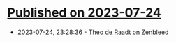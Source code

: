 # [Published on 2023-07-24](index.md)

* [2023-07-24, 23:28:36](https://lobste.rs/s/87tmap/theo_de_raadt_on_zenbleed) - [Theo de Raadt on Zenbleed](https://undeadly.org/cgi?action=article;sid=20230724224011)
